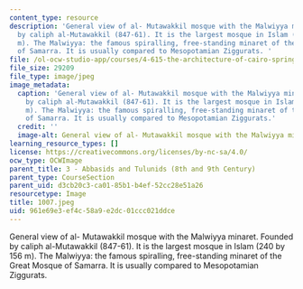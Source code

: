 ```yaml
---
content_type: resource
description: 'General view of al- Mutawakkil mosque with the Malwiyya minaret. Founded
  by caliph al-Mutawakkil (847-61). It is the largest mosque in Islam (240 by 156
  m). The Malwiyya: the famous spiralling, free-standing minaret of the Great Mosque
  of Samarra. It is usually compared to Mesopotamian Ziggurats. '
file: /ol-ocw-studio-app/courses/4-615-the-architecture-of-cairo-spring-2002/961e69e3ef4c58a9e2dc01ccc021ddce_1007.jpeg
file_size: 29209
file_type: image/jpeg
image_metadata:
  caption: 'General view of al- Mutawakkil mosque with the Malwiyya minaret. Founded
    by caliph al-Mutawakkil (847-61). It is the largest mosque in Islam (240 by 156
    m). The Malwiyya: the famous spiralling, free-standing minaret of the Great Mosque
    of Samarra. It is usually compared to Mesopotamian Ziggurats.'
  credit: ''
  image-alt: General view of al- Mutawakkil mosque with the Malwiyya minaret
learning_resource_types: []
license: https://creativecommons.org/licenses/by-nc-sa/4.0/
ocw_type: OCWImage
parent_title: 3 - Abbasids and Tulunids (8th and 9th Century)
parent_type: CourseSection
parent_uid: d3cb20c3-ca01-85b1-b4ef-52cc28e51a26
resourcetype: Image
title: 1007.jpeg
uid: 961e69e3-ef4c-58a9-e2dc-01ccc021ddce
---
```

General view of al- Mutawakkil mosque with the Malwiyya minaret. Founded by caliph al-Mutawakkil (847-61). It is the largest mosque in Islam (240 by 156 m). The Malwiyya: the famous spiralling, free-standing minaret of the Great Mosque of Samarra. It is usually compared to Mesopotamian Ziggurats. 